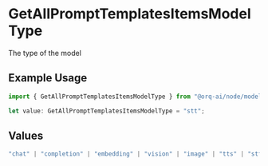 # GetAllPromptTemplatesItemsModelType

The type of the model

## Example Usage

```typescript
import { GetAllPromptTemplatesItemsModelType } from "@orq-ai/node/models/operations";

let value: GetAllPromptTemplatesItemsModelType = "stt";
```

## Values

```typescript
"chat" | "completion" | "embedding" | "vision" | "image" | "tts" | "stt" | "rerank" | "moderations"
```